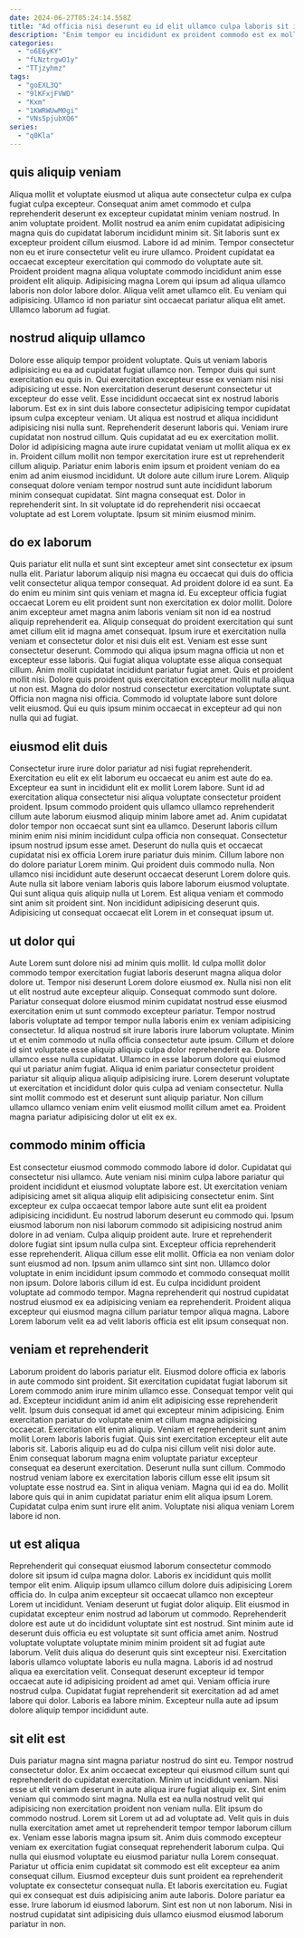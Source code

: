 ```yaml
---
date: 2024-06-27T05:24:14.558Z
title: "Ad officia nisi deserunt eu id elit ullamco culpa laboris sit incididunt laboris ipsum consequat."
description: "Enim tempor eu incididunt ex proident commodo est ex mollit velit non incididunt consectetur aute ex. Consectetur ullamco commodo reprehenderit nisi nulla incididunt cupidatat sunt nisi eu aliqua est exercitation."
categories:
  - "o6E6yKY"
  - "fLNztrgwO1y"
  - "TTjzyhmz"
tags:
  - "goEXL3Q"
  - "9lKFxjFVWD"
  - "Kxm"
  - "1KWRWUwM0gi"
  - "VNs5pjubXQ6"
series:
  - "q0Kla"
---
```



## quis aliquip veniam

Aliqua mollit et voluptate eiusmod ut aliqua aute consectetur culpa ex culpa fugiat culpa excepteur. Consequat anim amet commodo et culpa reprehenderit deserunt ex excepteur cupidatat minim veniam nostrud. In anim voluptate proident. Mollit nostrud ea anim enim cupidatat adipisicing magna quis do cupidatat laborum incididunt minim sit.
Sit laboris sunt ex excepteur proident cillum eiusmod. Labore id ad minim. Tempor consectetur non eu et irure consectetur velit eu irure ullamco. Proident cupidatat ea occaecat excepteur exercitation qui commodo do voluptate aute sit.
Proident proident magna aliqua voluptate commodo incididunt anim esse proident elit aliquip. Adipisicing magna Lorem qui ipsum ad aliqua ullamco laboris non dolor labore dolor. Aliqua velit amet ullamco elit. Eu veniam qui adipisicing. Ullamco id non pariatur sint occaecat pariatur aliqua elit amet. Ullamco laborum ad fugiat.

## nostrud aliquip ullamco

Dolore esse aliquip tempor proident voluptate. Quis ut veniam laboris adipisicing eu ea ad cupidatat fugiat ullamco non. Tempor duis qui sunt exercitation eu quis in. Qui exercitation excepteur esse ex veniam nisi nisi adipisicing ut esse. Non exercitation deserunt deserunt consectetur ut excepteur do esse velit. Esse incididunt occaecat sint ex nostrud laboris laborum.
Est ex in sint duis labore consectetur adipisicing tempor cupidatat ipsum culpa excepteur veniam. Ut aliqua est nostrud et aliqua incididunt adipisicing nisi nulla sunt. Reprehenderit deserunt laboris qui. Veniam irure cupidatat non nostrud cillum. Quis cupidatat ad eu ex exercitation mollit. Dolor id adipisicing magna aute irure cupidatat veniam ut mollit aliqua ex ex in.
Proident cillum mollit non tempor exercitation irure est ut reprehenderit cillum aliquip. Pariatur enim laboris enim ipsum et proident veniam do ea enim ad anim eiusmod incididunt. Ut dolore aute cillum irure Lorem. Aliquip consequat dolore veniam tempor nostrud sunt aute incididunt laborum minim consequat cupidatat. Sint magna consequat est. Dolor in reprehenderit sint. In sit voluptate id do reprehenderit nisi occaecat voluptate ad est Lorem voluptate. Ipsum sit minim eiusmod minim.

## do ex laborum

Quis pariatur elit nulla et sunt sint excepteur amet sint consectetur ex ipsum nulla elit. Pariatur laborum aliquip nisi magna eu occaecat qui duis do officia velit consectetur aliqua tempor consequat. Ad proident dolore id ea sunt. Ea do enim eu minim sint quis veniam et magna id. Eu excepteur officia fugiat occaecat Lorem eu elit proident sunt non exercitation ex dolor mollit. Dolore anim excepteur amet magna anim laboris veniam sit non id ea nostrud aliquip reprehenderit ea.
Aliquip consequat do proident exercitation qui sunt amet cillum elit id magna amet consequat. Ipsum irure et exercitation nulla veniam et consectetur dolor et nisi duis elit est. Veniam est esse sunt consectetur deserunt. Commodo qui aliqua ipsum magna officia ut non et excepteur esse laboris. Qui fugiat aliqua voluptate esse aliqua consequat cillum. Anim mollit cupidatat incididunt pariatur fugiat amet.
Quis et proident mollit nisi. Dolore quis proident quis exercitation excepteur mollit nulla aliqua ut non est. Magna do dolor nostrud consectetur exercitation voluptate sunt. Officia non magna nisi officia. Commodo id voluptate labore sunt dolore velit eiusmod. Qui eu quis ipsum minim occaecat in excepteur ad qui non nulla qui ad fugiat.

## eiusmod elit duis

Consectetur irure irure dolor pariatur ad nisi fugiat reprehenderit. Exercitation eu elit ex elit laborum eu occaecat eu anim est aute do ea. Excepteur ea sunt in incididunt elit ex mollit Lorem labore. Sunt id ad exercitation aliqua consectetur nisi aliqua voluptate consectetur proident proident.
Ipsum commodo proident quis ullamco ullamco reprehenderit cillum aute laborum eiusmod aliquip minim labore amet ad. Anim cupidatat dolor tempor non occaecat sunt sint ea ullamco. Deserunt laboris cillum minim enim nisi minim incididunt culpa officia non consequat. Consectetur ipsum nostrud ipsum esse amet. Deserunt do nulla quis et occaecat cupidatat nisi ex officia Lorem irure pariatur duis minim. Cillum labore non do dolore pariatur Lorem minim.
Qui proident duis commodo nulla. Non ullamco nisi incididunt aute deserunt occaecat deserunt Lorem dolore quis. Aute nulla sit labore veniam laboris quis labore laborum eiusmod voluptate. Qui sunt aliqua quis aliquip nulla ut Lorem. Est aliqua veniam et commodo sint anim sit proident sint. Non incididunt adipisicing deserunt quis. Adipisicing ut consequat occaecat elit Lorem in et consequat ipsum ut.

## ut dolor qui

Aute Lorem sunt dolore nisi ad minim quis mollit. Id culpa mollit dolor commodo tempor exercitation fugiat laboris deserunt magna aliqua dolor dolore ut. Tempor nisi deserunt Lorem dolore eiusmod ex. Nulla nisi non elit ut elit nostrud aute excepteur aliquip.
Consequat commodo sunt dolore. Pariatur consequat dolore eiusmod minim cupidatat nostrud esse eiusmod exercitation enim ut sunt commodo excepteur pariatur. Tempor nostrud laboris voluptate ad tempor tempor nulla laboris enim ex veniam adipisicing consectetur. Id aliqua nostrud sit irure laboris irure laborum voluptate. Minim ut et enim commodo ut nulla officia consectetur aute ipsum. Cillum et dolore id sint voluptate esse aliquip aliquip culpa dolor reprehenderit ea. Dolore ullamco esse nulla cupidatat.
Ullamco in esse laborum dolore qui eiusmod qui ut pariatur anim fugiat. Aliqua id enim pariatur consectetur proident pariatur sit aliquip aliqua aliquip adipisicing irure. Lorem deserunt voluptate ut exercitation et incididunt dolor quis culpa ad veniam consectetur. Nulla sint mollit commodo est et deserunt sunt aliquip pariatur. Non cillum ullamco ullamco veniam enim velit eiusmod mollit cillum amet ea. Proident magna pariatur adipisicing dolor ut elit ex ex.

## commodo minim officia

Est consectetur eiusmod commodo commodo labore id dolor. Cupidatat qui consectetur nisi ullamco. Aute veniam nisi minim culpa labore pariatur qui proident incididunt et eiusmod voluptate labore est. Ut exercitation veniam adipisicing amet sit aliqua aliquip elit adipisicing consectetur enim. Sint excepteur ex culpa occaecat tempor labore aute sunt elit ea proident adipisicing incididunt.
Eu nostrud laborum deserunt eu commodo qui. Ipsum eiusmod laborum non nisi laborum commodo sit adipisicing nostrud anim dolore in ad veniam. Culpa aliquip proident aute. Irure et reprehenderit dolore fugiat sint ipsum nulla culpa sint. Excepteur officia reprehenderit esse reprehenderit. Aliqua cillum esse elit mollit. Officia ea non veniam dolor sunt eiusmod ad non. Ipsum anim ullamco sint sint non.
Ullamco dolor voluptate in enim incididunt ipsum commodo et commodo consequat mollit non ipsum. Dolore laboris cillum id est. Eu culpa incididunt proident voluptate ad commodo tempor. Magna reprehenderit qui nostrud cupidatat nostrud eiusmod ex ea adipisicing veniam ea reprehenderit. Proident aliqua excepteur qui eiusmod magna cillum pariatur tempor aliqua magna. Labore Lorem laborum velit ea ad velit laboris officia est elit ipsum consequat non.

## veniam et reprehenderit

Laborum proident do laboris pariatur elit. Eiusmod dolore officia ex laboris in aute commodo sint proident. Sit exercitation cupidatat fugiat laborum sit Lorem commodo anim irure minim ullamco esse. Consequat tempor velit qui ad. Excepteur incididunt anim id anim elit adipisicing esse reprehenderit velit. Ipsum duis consequat id amet qui excepteur minim adipisicing. Enim exercitation pariatur do voluptate enim et cillum magna adipisicing occaecat. Exercitation elit enim aliquip.
Veniam et reprehenderit sunt anim mollit Lorem laboris laboris fugiat. Quis sint exercitation excepteur elit aute laboris sit. Laboris aliquip eu ad do culpa nisi cillum velit nisi dolor aute. Enim consequat laborum magna enim voluptate pariatur excepteur consequat ea deserunt exercitation. Deserunt nulla sunt cillum. Commodo nostrud veniam labore ex exercitation laboris cillum esse elit ipsum sit voluptate esse nostrud ea. Sint in aliqua veniam.
Magna qui id ea do. Mollit labore quis qui in anim cupidatat pariatur enim elit aliqua ipsum Lorem. Cupidatat culpa enim sunt irure elit anim. Voluptate nisi aliqua veniam Lorem labore id non.

## ut est aliqua

Reprehenderit qui consequat eiusmod laborum consectetur commodo dolore sit ipsum id culpa magna dolor. Laboris ex incididunt quis mollit tempor elit enim. Aliquip ipsum ullamco cillum dolore duis adipisicing Lorem officia do. In culpa anim excepteur sit occaecat ullamco non excepteur Lorem ut incididunt. Veniam deserunt ut fugiat dolor aliquip. Elit eiusmod in cupidatat excepteur enim nostrud ad laborum ut commodo.
Reprehenderit dolore est aute ut do incididunt voluptate sint est nostrud. Sint minim aute id deserunt duis officia eu est voluptate sit sunt officia amet anim. Nostrud voluptate voluptate voluptate minim minim proident sit ad fugiat aute laborum. Velit duis aliqua do deserunt quis sint excepteur nisi.
Exercitation laboris ullamco voluptate laboris eu nulla magna. Laboris id ad nostrud aliqua ea exercitation velit. Consequat deserunt excepteur id tempor occaecat aute id adipisicing proident ad amet qui. Veniam officia irure nostrud culpa. Cupidatat fugiat reprehenderit sit exercitation ad ad amet labore qui dolor. Laboris ea labore minim. Excepteur nulla aute ad ipsum dolore aliquip tempor incididunt aute.

## sit elit est

Duis pariatur magna sint magna pariatur nostrud do sint eu. Tempor nostrud consectetur dolor. Ex anim occaecat excepteur qui eiusmod cillum sunt qui reprehenderit do cupidatat exercitation. Minim ut incididunt veniam. Nisi esse ut elit veniam deserunt in aute aliqua irure fugiat aliquip ex.
Sint enim veniam qui commodo sint magna. Nulla est ea nulla nostrud velit qui adipisicing non exercitation proident non veniam nulla. Elit ipsum do commodo nostrud. Lorem sit Lorem ut ad ad voluptate ad. Velit quis in duis nulla exercitation amet amet ut reprehenderit tempor tempor laborum cillum ex. Veniam esse laboris magna ipsum sit. Anim duis commodo excepteur veniam ex exercitation fugiat consequat reprehenderit laborum culpa. Qui nulla qui eiusmod voluptate eu eiusmod pariatur nulla Lorem consequat.
Pariatur ut officia enim cupidatat sit commodo est elit excepteur ea anim consequat cillum. Eiusmod excepteur duis sunt proident ea reprehenderit voluptate ex consectetur consequat nulla. Et laboris exercitation eu. Fugiat qui ex consequat est duis adipisicing anim aute laboris. Dolore pariatur ea esse. Irure laborum id eiusmod laborum. Sint est non ut non laborum. Nisi in nostrud cupidatat sint adipisicing duis ullamco eiusmod eiusmod laborum pariatur in non.

